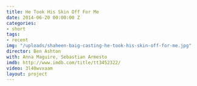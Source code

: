 ```yaml
---
title: He Took His Skin Off For Me
date: 2014-06-20 00:00:00 Z
categories:
- short
tags:
- recent
img: "/uploads/shaheen-baig-casting-he-took-his-skin-off-for-me.jpg"
director: Ben Ashton
with: Anna Maguire, Sebastian Armesto
imdb: http://www.imdb.com/title/tt3452322/
video: 3l40wvxaam
layout: project
---
```


